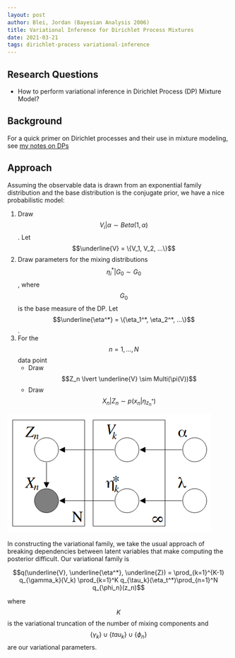 ```yaml
---
layout: post
author: Blei, Jordan (Bayesian Analysis 2006)
title: Variational Inference for Dirichlet Process Mixtures
date: 2021-03-21
tags: dirichlet-process variational-inference
---
```


## Research Questions

- How to perform variational inference in Dirichlet Process (DP) Mixture Model?

## Background
 
For a quick primer on Dirichlet processes and their use in mixture
modeling, see [my notes on DPs](../content/learning/stochastic_processes/dirichlet_process.html)

## Approach

Assuming the observable data is drawn from an exponential family distribution
and the base distribution is the conjugate prior, we have a nice probabilistic model:

1. Draw $$V_i \lvert \alpha \sim Beta(1, \alpha)$$. Let $$\underline{V} = \{V_1, V_2, ...\}$$
2. Draw parameters for the mixing distributions $$\eta_i^* \lvert G_0 \sim G_0$$, where $$G_0$$ is the
base measure of the DP. Let $$\underline{\eta^*} = \{\eta_1^*, \eta_2^*, ...\}$$.
3. For the $$n= 1, ..., N$$ data point
    - Draw $$Z_n \lvert \underline{V} \sim Multi(\pi(V))$$
    - Draw $$X_n \lvert Z_n \sim p(x_n \lvert \eta_{z_n^*})$$


![Figure1](blei_bayesian_analysis_2006_variational_dirichlet_mixtures/Figure1.png)

In constructing the variational family, we take the usual approach of breaking dependencies between
latent variables that make computing the posterior difficult. Our variational family is

$$q(\underline{V}, \underline{\eta^*}, \underline{Z}) = \prod_{k=1}^{K-1} q_{\gamma_k}(V_k)
\prod_{k=1}^K q_{\tau_k}(\eta_t^*)\prod_{n=1}^N q_{\phi_n}(z_n)$$

where $$K$$ is the variational truncation of the number of mixing components
and $$\{\gamma_k\} \cup \{tau_k\} \cup \{\phi_n \}$$ are our variational parameters.